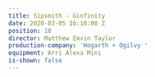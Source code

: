 ```yaml
---
title: Sipsmith - Ginfinity
date: 2020-03-05 16:10:00 Z
position: 10
director: Matthew Emvin Taylor
production-company: 'Hogarth + Ogilvy '
equipment: Arri Alexa Mini
is-shown: false
---
```


